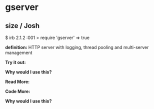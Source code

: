 # gserver

## size  / Josh

$ irb
2.1.2 :001 > require 'gserver'
 => true 

**definition:**
HTTP server with logging, thread pooling and multi-server management

**Try it out:**


**Why would I use this?**


**Read More:**


**Code More:**


**Why would I use this?**
